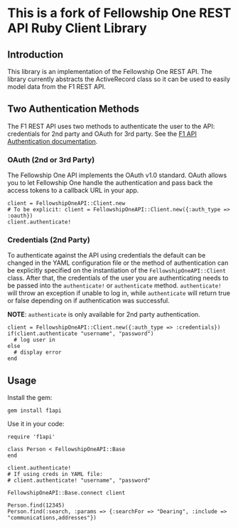 This is a fork of Fellowship One REST API Ruby Client Library
===========================================

Introduction
------------
This library is an implementation of the Fellowship One REST API.  The library currently abstracts the ActiveRecord class so it can be used to easily model data from the F1 REST API.

Two Authentication Methods
--------------------------
The F1 REST API uses two methods to authenticate the user to the API: credentials for 2nd party and OAuth for 3rd party.  See the [F1 API Authentication documentation](http://developer.fellowshipone.com/docs/v1/Util/AuthDocs.help).

### OAuth (2nd or 3rd Party)

The Fellowship One API implements the OAuth v1.0 standard.  OAuth allows you to let Fellowship One handle the authentication and pass back the access tokens to a callback URL in your app.

    client = FellowshipOneAPI::Client.new
    # To be explicit: client = FellowshipOneAPI::Client.new({:auth_type => :oauth})
    client.authenticate!

### Credentials (2nd Party)

To authenticate against the API using credentials the default can be changed in the YAML configuration file or the method of authentication can be explicitly specified on the instantiation of the `FellowshipOneAPI::Client` class.  After that, the credentials of the user you are authenticating needs to be passed into the `authenticate!` or `authenticate` method. `authenticate!` will throw an exception if unable to log in, while `authenticate` will return true or false depending on if authentication was successful.

**NOTE**: `authenticate` is only available for 2nd party authentication.

    client = FellowshipOneAPI::Client.new({:auth_type => :credentials})
    if(client.authenticate "username", "password")
      # log user in
    else
      # display error
    end

Usage
-----
Install the gem:

    gem install f1api

Use it in your code:

    require 'f1api'

    class Person < FellowshipOneAPI::Base
    end

    client.authenticate!
    # If using creds in YAML file:
    # client.authenticate! "username", "password"

    FellowshipOneAPI::Base.connect client

    Person.find(12345)
    Person.find(:search, :params => {:searchFor => "Dearing", :include => "communications,addresses"})

